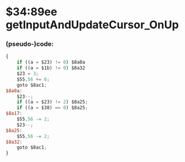 ﻿
# $34:89ee getInputAndUpdateCursor_OnUp



### (pseudo-)code:
```js
{
	if ((a = $23) != 0) $8a0a
	if ((a = $1b) != 0) $8a32
	$23 = 3;
	$55,56 += 6;
	goto $8ac1;
$8a0a:
	$23--;
	if ((a = $23) != 2) $8a25;
	if ((a = $38) == 0) $8a25;
$8a17:
	$55,56 -= 2;
	$23--;
$8a25:
	$55,56 -= 2;
$8a32:
	goto $8ac1;
}
```



